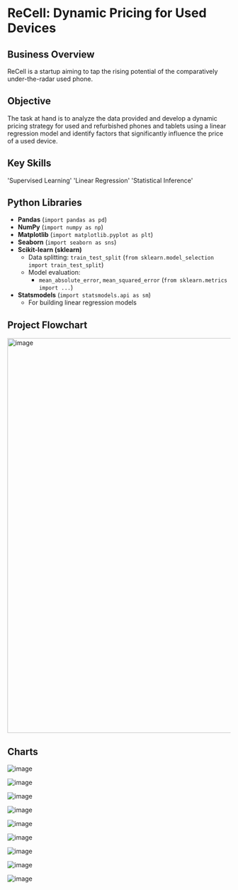# ReCell: Dynamic Pricing for Used Devices

## Business Overview
ReCell is a startup aiming to tap the rising potential of the comparatively under-the-radar used phone. 

## Objective
The task at hand is to analyze the data provided and develop a dynamic pricing strategy for used and refurbished phones and tablets using a linear regression model and identify factors that significantly influence the price of a used device.

## Key Skills
'Supervised Learning'
'Linear Regression'
'Statistical Inference'

## Python Libraries
- **Pandas** (`import pandas as pd`)
- **NumPy** (`import numpy as np`)
- **Matplotlib** (`import matplotlib.pyplot as plt`)
- **Seaborn** (`import seaborn as sns`)
- **Scikit-learn (sklearn)**
  - Data splitting: `train_test_split` (`from sklearn.model_selection import train_test_split`)
  - Model evaluation:
    - `mean_absolute_error`, `mean_squared_error` (`from sklearn.metrics import ...`)
- **Statsmodels** (`import statsmodels.api as sm`)
  - For building linear regression models

## Project Flowchart

<img width="890" alt="image" src="https://github.com/user-attachments/assets/c2ad428f-02e1-4006-8e80-aebce0d1541f">

## Charts

![image](https://github.com/user-attachments/assets/19b825d2-f368-45bb-8b66-45d82eb2bbf4)

![image](https://github.com/user-attachments/assets/4decad8a-45c6-47ed-822e-028bac0456d6)

![image](https://github.com/user-attachments/assets/f61c5114-3441-4994-a674-ad81425823ea)

![image](https://github.com/user-attachments/assets/388d5e1d-7a79-436b-8a13-75fd87d71f76)

![image](https://github.com/user-attachments/assets/e2734f29-a90a-4572-bc72-a9c8e32dca2d)

![image](https://github.com/user-attachments/assets/4530a382-7d2b-4eba-9d81-193815fa4124)

![image](https://github.com/user-attachments/assets/76ba34c5-000d-4177-8b45-3b7311e94e36)

![image](https://github.com/user-attachments/assets/61266e3d-2518-4997-88e3-7055c7e46ebc)

![image](https://github.com/user-attachments/assets/3b44c451-656f-4dbe-aaf6-fe397e95ea35)
